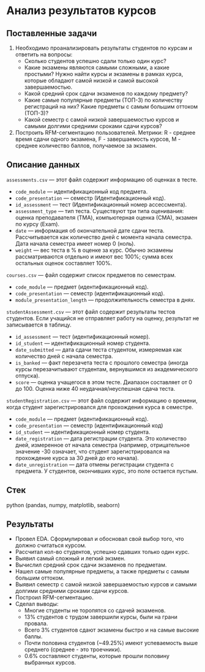 # Анализ результатов курсов 
## Поставленные задачи
1. Необходимо проанализировать результаты студентов по курсам и ответить на вопросы:
   * Сколько студентов успешно сдали только один курс?
   * Какие экзамены являются самыми сложными, а какие простыми? Нужно найти курсы и экзамены в рамках курса, которые обладают самой низкой и самой высокой завершаемостью.
   * Какой средний срок сдачи экзаменов по каждому предмету?
   * Какие самые популярные предметы (ТОП-3) по количеству регистраций на них? Какие предметы с самым большим оттоком (ТОП-3)?
   * Какой семестр с самой низкой завершаемостью курсов и самыми долгими средними сроками сдачи курсов?
2. Построить RFM-сегментацию пользователей. Метрики: R - среднее время сдачи одного экзамена, F - завершаемость курсов, M - среднее количество баллов, получаемое за экзамен.
## Описание данных
`assessments.csv` — этот файл содержит информацию об оценках в тесте.
* `code_module` — идентификационный код предмета.
* `code_presentation` — семестр (Идентификационный код).
* `id_assessment` — тест (Идентификационный номер ассессмента).
* `assessment_type` — тип теста. Существуют три типа оценивания: оценка преподавателя (TMA), компьютерная оценка (СМА), экзамен по курсу (Exam).
* `date` — информация об окончательной дате сдачи теста. Рассчитывается как количество дней с момента начала семестра. Дата начала семестра имеет номер 0 (ноль).
* `weight` — вес теста в % в оценке за курс. Обычно экзамены рассматриваются отдельно и имеют вес 100%; сумма всех остальных оценок составляет 100%.

`courses.csv` — файл содержит список предметов по семестрам.
* `code_module` — предмет (идентификационный код).
* `code_presentation` — семестр (идентификационный код).
* `module_presentation_length` — продолжительность семестра в днях.

`studentAssessment.csv` — этот файл содержит результаты тестов студентов. Если учащийся не отправляет работу на оценку, результат не записывается в таблицу.
* `id_assessment` — тест (идентификационный номер).
* `id_student` — идентификационный номер студента.
* `date_submitted` — дата сдачи теста студентом, измеряемая как количество дней с начала семестра.
* `is_banked` — факт перезачета теста с прошлого семестра (иногда курсы перезачитывают студентам, вернувшимся из академического отпуска).
* `score` — оценка учащегося в этом тесте. Диапазон составляет от 0 до 100. Оценка ниже 40 неудачная/неуспешная сдача теста.

`studentRegistration.csv` — этот файл содержит информацию о времени, когда студент зарегистрировался для прохождения курса в семестре.
* `code_module` — предмет (идентификационный код).
* `code_presentation` — семестр (идентификационный код)
* `id_student` — идентификационный номер студента.
* `date_registration` — дата регистрации студента. Это количество дней, измеренное от начала семестра (например, отрицательное значение -30 означает, что студент зарегистрировался на прохождение курса за 30 дней до его начала).
* `date_unregistration` — дата отмены регистрации студента с предмета. У студентов, окончивших курс, это поле остается пустым.
## Стек
python (pandas, numpy, matplotlib, seaborn)
## Результаты
* Провел EDA. Сформулировал и обосновал свой выбор того, что должно считаться курсом.
* Рассчитал кол-во студентов, успешно сдавших только один курс.
* Выявил самый сложный и легкий экзмен.
* Вычислил средний срок сдачи экзаменов по предметам.
* Нашел самые популярные предметы, а также предметы с самым большим оттоком.
* Выявил семестр с самой низкой завершаемостью курсов и самыми долгими средними сроками сдачи курсов.
* Построил RFM-сегментацию.
* Сделал выводы:
    * Многие студенты не торопятся со сдачей экзаменов.
    * 13% студентов с трудом завершили курсы, были на грани провала.
    * Всего 3% студентов сдают экзамены быстро и на самые высокие баллы.
    * Почти половина студентов (~49.25%) имеют успеваемость выше среднего (среднее - это троечники).
    * 0.6% составляют студенты, которые прошли половину выбранных курсов.
